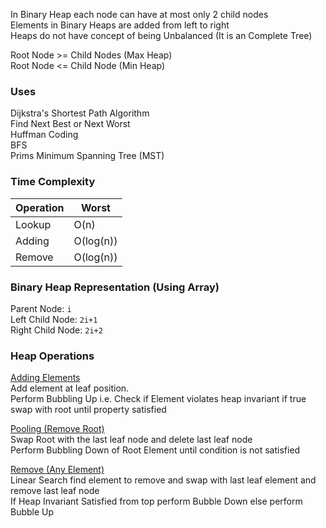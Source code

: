 In Binary Heap each node can have at most only 2 child nodes  
Elements in Binary Heaps are added from left to right  
Heaps do not have concept of being Unbalanced (It is an Complete Tree)

Root Node >= Child Nodes (Max Heap)  
Root Node \<= Child Node (Min Heap)

### Uses

Dijkstra's Shortest Path Algorithm  
Find Next Best or Next Worst  
Huffman Coding  
BFS  
Prims Minimum Spanning Tree (MST)

### Time Complexity

|Operation|Worst|
|---------|-----|
|Lookup|O(n)|
|Adding|O(log(n))|
|Remove|O(log(n))|

### Binary Heap Representation (Using Array)

Parent Node: `i`  
Left Child Node: `2i+1`  
Right Child Node: `2i+2`

### Heap Operations

<u>Adding Elements</u>  
Add element at leaf position.  
Perform Bubbling Up i.e. Check if Element violates heap invariant if true swap with root until property satisfied

<u>Pooling (Remove Root)</u>  
Swap Root with the last leaf node and delete last leaf node  
Perform Bubbling Down of Root Element until condition is not satisfied

<u>Remove (Any Element)</u>  
Linear Search find element to remove and swap with last leaf element and remove last leaf node  
If Heap Invariant Satisfied from top perform Bubble Down else perform Bubble Up
